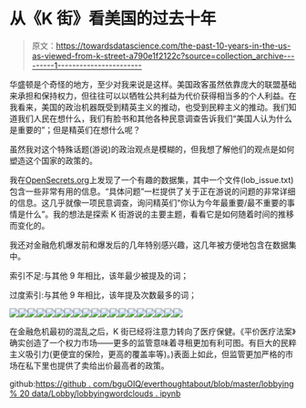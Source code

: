 # 从《K 街》看美国的过去十年

> 原文：<https://towardsdatascience.com/the-past-10-years-in-the-us-as-viewed-from-k-street-a790e1f2122c?source=collection_archive---------1----------------------->

华盛顿是个奇怪的地方，至少对我来说是这样。美国政客虽然依靠庞大的联盟基础来承担和保持权力，但往往可以以牺牲公共利益为代价获得相当多的个人利益。在我看来，美国的政治机器既受到精英主义的推动，也受到民粹主义的推动。我们知道我们人民在想什么，我们有脸书和其他各种民意调查告诉我们“美国人认为什么是重要的”；但是精英们在想什么呢？

虽然我对这个特殊话题(游说)的政治观点是模糊的，但我想了解他们的观点是如何塑造这个国家的政策的。

我在[OpenSecrets.org](http://t.umblr.com/redirect?z=http%3A%2F%2Fwww.opensecrets.org%2Fmyos%2Fdownload.php%3Ff%3DLobby.zip&t=YzE1NDU3OGZkMTlmNTc5OWM3ZWNiMmQ1NGNhYzFkYmVkMTllMWZlNCxUQWVZZ24xUQ%3D%3D&b=t%3Ah87tjvZJ2WLQWv0LQChcYw&p=http%3A%2F%2Feverthoughtabout.tumblr.com%2Fpost%2F151758834627%2Fthe-past-10-years-in-the-us-as-viewed-from-k&m=1)上发现了一个有趣的数据集，其中一个文件(lob_issue.txt)包含一些非常有用的信息。“具体问题”一栏提供了关于正在游说的问题的非常详细的信息。这几乎就像一项民意调查，询问精英们“你认为今年最重要/最不重要的事情是什么”。我的想法是探索 K 街游说的主要主题，看看它是如何随着时间的推移而变化的。

我还对金融危机爆发前和爆发后的几年特别感兴趣，这几年被方便地包含在数据集中。

索引不足:与其他 9 年相比，该年最少被提及的词；

过度索引:与其他 9 年相比，该年提及次数最多的词；

![](img/1eba36ef107fdf33fb1968701f86da63.png)![](img/102c9718bf6373ca9097dcce27e2c7f5.png)![](img/88c8fe31736b69c3fc15ee3319f6c3b0.png)![](img/1b2cfc3c77b706d58eec92d3b47896ca.png)![](img/fe941c099a45dffecff344452471d57e.png)![](img/42c945691bf37c5bdae7554a99977b29.png)![](img/1ef742ece6514218ca4f0bd46f2944de.png)![](img/08a971967579f655ee2e242e7c5ef5fd.png)![](img/38e4d5cd797bc86755137e5b397397a2.png)![](img/1a260e098d39253ddd5aeff23c116f33.png)![](img/3f8d68f2e0051cdb8ed7f2a0563397ea.png)![](img/6ac42cb2fca34a8274b613fc3ebf2c1c.png)![](img/bcc3f5cdf576f9436d71e99d1dc4daa0.png)![](img/79c109ca79ab05e42f5758851f64c317.png)![](img/4cc4169d168b6e0dc754d0bcfbb601ca.png)![](img/83c8a515ab7cc7355dcc152d0323f99b.png)![](img/9e3ddf893d553d2ed78cac99fede103f.png)![](img/5e0944557d27a393cf556d0924bb9ddc.png)![](img/c8acce67ef58e3f74749d948be4a6ac9.png)

在金融危机最初的混乱之后，K 街已经将注意力转向了医疗保健。《平价医疗法案》确实创造了一个权力市场——更多的监管意味着寻租更加有利可图。有巨大的民粹主义吸引力(更便宜的保险，更高的覆盖率等)。)表面上如此，但监管更加严格的市场在私下里也提供了卖给出价最高者的政策。

github:[https://github . com/bguOIQ/everthoughtabout/blob/master/lobbying % 20 data/Lobby/lobbyingwordclouds . ipynb](http://t.umblr.com/redirect?z=https%3A%2F%2Fgithub.com%2FbguOIQ%2Feverthoughtabout%2Fblob%2Fmaster%2Flobbying%2520data%2FLobby%2FLobbyingWordClouds.ipynb&t=NWIzZTczNWFjNTAzMzA3ZDkwOTJmMTliNzE1ODdhZDY1MTI4ZTE0NixUQWVZZ24xUQ%3D%3D&b=t%3Ah87tjvZJ2WLQWv0LQChcYw&p=http%3A%2F%2Feverthoughtabout.tumblr.com%2Fpost%2F151758834627%2Fthe-past-10-years-in-the-us-as-viewed-from-k&m=1)